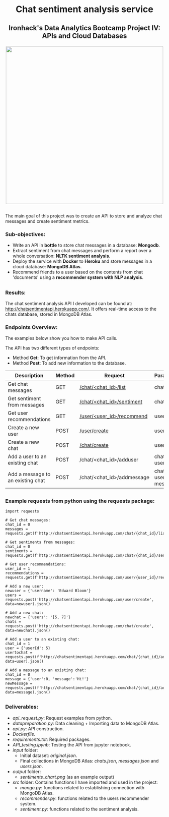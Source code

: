 # <p align="center">Chat sentiment analysis service</p>

## <p align="center">Ironhack's Data Analytics Bootcamp Project IV: APIs and Cloud Databases</p>

<p align="center"><img  src="https://github.com/Masdevallia/chat-sentiment-analysis-service/blob/master/output/sentiments_chart.png" width="500"></p>

##  

The main goal of this project was to create an API to store and analyze chat messages and create sentiment metrics.

### Sub-objectives:

* Write an API in **bottle** to store chat messages in a database: **Mongodb**.
* Extract sentiment from chat messages and perform a report over a whole conversation: **NLTK sentiment analysis**.
* Deploy the service with **Docker** to **Heroku** and store messages in a cloud database: **MongoDB Atlas**.
* Recommend friends to a user based on the contents from chat 'documents' using a **recommender system with NLP analysis**.

## 

### Results:

The chat sentiment analysis API I developed can be found at: http://chatsentimentapi.herokuapp.com/. It offers real-time access to the chats database, stored in MongoDB Atlas.

### Endpoints Overview:

The examples below show you how to make API calls.

The API has two different types of endpoints:
* Method **Get**: To get information from the API.
* Method **Post**: To add new information to the database.

Description | Method | Request | Parameters | Example
----------- | ------ | ------- | ---------- | ------------
Get chat messages | GET | [/chat/<chat_id>/list](http://chatsentimentapi.herokuapp.com/chat/0/list) | chat_id | 0
Get sentiment from messages | GET | [/chat/<chat_id>/sentiment](http://chatsentimentapi.herokuapp.com/chat/0/sentiment) | chat_id | 0
Get user recommendations | GET | [/user/<user_id>/recommend](http://chatsentimentapi.herokuapp.com/user/1/recommend) | user_id | 1
Create a new user | POST | [/user/create](http://chatsentimentapi.herokuapp.com/user/create) | username | Edward Bloom
Create a new chat | POST | [/chat/create](http://chatsentimentapi.herokuapp.com/chat/create) | users array | [8, 9, 10]
Add a user to an existing chat | POST | /chat/<chat_id>/adduser | chat_id, user_id | 0, 1
Add a message to an existing chat | POST | /chat/<chat_id>/addmessage | chat_id, user_id, message | 0, 0, 'Hi!'

##  

### Example requests from python using the requests package:

```
import requests

# Get chat messages:
chat_id = 0
messages = requests.get(f'http://chatsentimentapi.herokuapp.com/chat/{chat_id}/list').json()

# Get sentiments from messages:
chat_id = 0
sentiments = requests.get(f'http://chatsentimentapi.herokuapp.com/chat/{chat_id}/sentiment').json()

# Get user recommendations:
user_id = 1
recommendations = requests.get(f'http://chatsentimentapi.herokuapp.com/user/{user_id}/recommend').json()

# Add a new user:
newuser = {'username': 'Edward Bloom'}
users = requests.post('http://chatsentimentapi.herokuapp.com/user/create', data=newuser).json()

# Add a new chat:
newchat = {'users': '[5, 7]'}
chats = requests.post('http://chatsentimentapi.herokuapp.com/chat/create', data=newchat).json()

# Add a user to an existing chat:
chat_id = 1
user = {'userId': 5}
usertochat = requests.post(f'http://chatsentimentapi.herokuapp.com/chat/{chat_id}/adduser', data=user).json()

# Add a message to an existing chat:
chat_id = 0
message = {'user':0, 'message':'Hi!'}
newMessage = requests.post(f'http://chatsentimentapi.herokuapp.com/chat/{chat_id}/addmessage', data=message).json()

```

## 

### Deliverables:

* *api_request.py*: Request examples from python.
* *datapreparation.py*: Data cleaning + Importing data to MongoDB Atlas.
* *api.py*: API construction.
* *Dockerfile*.
* *requirements.txt*: Required packages.
* *API_testing.ipynb*: Testing the API from jupyter notebook.
* *input* folder:
    * Initial dataset: *original.json*.
    * Final collections in MongoDB Atlas: *chats.json*, *messages.json* and *users.json*.
* *output* folder:
    * *sentiments_chart.png* (as an example output)
* *src* folder: Contains functions I have imported and used in the project:
    * *mongo.py*: functions related to establishing connection with MongoDB Atlas.
    * *recommender.py*: functions related to the users recommender system.
    * *sentiment.py*: functions related to the sentiment analysis.
